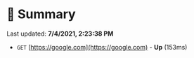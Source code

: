# 📖 Summary
Last updated: **7/4/2021, 2:23:38 PM**

- `GET` [https://google.com](https://google.com) - **Up** (153ms)
